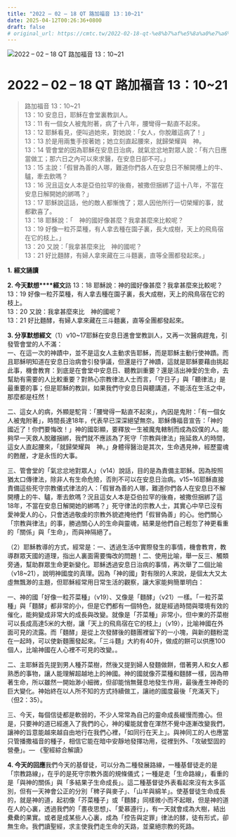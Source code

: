 ```yaml
---
title: "2022 – 02 – 18 QT 路加福音 13：10~21"
date: 2025-04-12T00:26:36+0800
draft: false
# original_url: https://cmtc.tw/2022-02-18-qt-%e8%b7%af%e5%8a%a0%e7%a6%8f%e9%9f%b3-13%ef%bc%9a1021
---
```


![2022 – 02 – 18 QT 路加福音 13：10\~21](/images/qt.jpg   "2022 – 02 – 18 QT 路加福音 13：10\~21")

# 2022 – 02 – 18 QT 路加福音 13：10\~21

> 路加福音 13：10\~21  
> 13：10 安息日，耶穌在會堂裏教訓人。  
> 13：11 有一個女人被鬼附著，病了十八年，腰彎得一點直不起來。  
> 13：12 耶穌看見，便叫過她來，對她說：「女人，你脫離這病了！」  
> 13：13 於是用兩隻手按著她；她立刻直起腰來，就歸榮耀與　神。  
> 13：14 管會堂的因為耶穌在安息日治病，就氣忿忿地對眾人說：「有六日應當做工；那六日之內可以來求醫，在安息日卻不可。」  
> 13：15 主說：「假冒為善的人哪，難道你們各人在安息日不解開槽上的牛、驢，牽去飲嗎？  
> 13：16 況且這女人本是亞伯拉罕的後裔，被撒但捆綁了這十八年，不當在安息日解開她的綁嗎？」  
> 13：17 耶穌說這話，他的敵人都慚愧了；眾人因他所行一切榮耀的事，就都歡喜了。  
> 13：18 耶穌說：「　神的國好像甚麼？我拿甚麼來比較呢？  
> 13：19 好像一粒芥菜種，有人拿去種在園子裏，長大成樹，天上的飛鳥宿在它的枝上。」  
> 13：20 又說：「我拿甚麼來比　神的國呢？  
> 13：21 好比麵酵，有婦人拿來藏在三斗麵裏，直等全團都發起來。」

**1.** **經文誦讀**

**2. 今天默想****經文**路 13：18 耶穌說：神的國好像甚麼？我拿甚麼來比較呢？  
13：19 好像一粒芥菜種，有人拿去種在園子裏，長大成樹，天上的飛鳥宿在它的枝上。  
13：20 又說：我拿甚麼來比　神的國呢？  
13：21 好比麵酵，有婦人拿來藏在三斗麵裏，直等全團都發起來。

**3. 分享默想經文**（1）v10\~17耶穌在安息日進會堂教訓人，又再一次醫病趕鬼，引發管會堂的人不滿：  
一、在這一次的神蹟中，並不是這女人主動求告耶穌，而是耶穌主動行使神蹟。而且耶穌明知道在安息日治病會引發爭議，但還是行了神蹟，這就是耶穌要藉由挑起此事，機會教育：到底是在會堂中安息日、聽教訓重要？還是活出神愛的生命，去幫助有需要的人比較重要？對熱心宗教律法人士而言，「守日子」與「聽律法」是最重要的事；但是耶穌的教訓，如果我們守安息日與聽講道，不能活在生活之中，那麼都是枉然！

二、這女人的病，外顯是駝背：「腰彎得一點直不起來」，內因是鬼附：「有一個女人被鬼附著」，時間長達18年，代表早已深深絕望無奈。耶穌傳福音宣告：「神的國近了！你們要悔改！」神的國彰顯，要釋放一生被魔鬼轄制而成為奴僕的人。能夠早一天救人脫離捆綁，我們就不應該為了死守「宗教與律法」拖延救人的時間，這女人直起腰來，「就歸榮耀與　神。」身體得醫治是其次，生命遇見神，經歷靈魂的甦醒，才是永恆的大事。

三、管會堂的「氣忿忿地對眾人」（v14）說話，目的是為責備主耶穌。因為按照猶太口傳律法，除非人有生命危險，否則不可以在安息日治病。v15\~16耶穌直接責備這些死守宗教儀式律法的人：「假冒為善的人哪，難道你們各人在安息日不解開槽上的牛、驢，牽去飲嗎？況且這女人本是亞伯拉罕的後裔，被撒但捆綁了這18年，不當在安息日解開她的綁嗎？」死守律法的宗教人士，其實心中早已沒有愛神愛人的心，只會透過敬虔的宗教外貌遮掩他們「假冒偽善」的心。他們關心「宗教與律法」的事，勝過關心人的生命與靈魂，結果是他們自己輕忽了神更看重的「關係」與「生命」，而與神隔絕了。

（2）耶穌教導的方式，經常是：一、透過生活中實際發生的事情，機會教育，教導群眾天國的道理，指出人裏面需要悔改的問題！二、使用比喻，舉一反三、觸類旁通，幫助群眾生命更新變化。耶穌透過安息日治病的事情，再次舉了二個比喻（v18\~21），說明神國度的真理。因為「神的國」對有限的人來說，是個太大又太虛無飄渺的主題，但耶穌經常用日常生活的觀察，讓大家能夠簡單明白：

一、神的國「好像一粒芥菜種」（v19）、又像是「麵酵」（v21）一樣。「一粒芥菜種」與「麵酵」都非常的小，但是它們都有一個特色，就是經過時間與環境有效的催化，能夠變成非常大的成長與改變。就像是「芥菜種」非常小，但中東的芥菜樹可以長成高達5米的大樹，讓「天上的飛鳥宿在它的枝上」（v19），比喻神國在外面可見的流露。而「麵酵」是從上次發酵後的麵團裡留下的一小塊，與新的麵粉混在一起時，可以使新麵團發起來。「三斗麵」大約有40升，做成的餅可以供應100個人，比喻神國在人心裡不可見的改變。。

二、主耶穌首先提到男人種芥菜樹，然後又提到婦人發麵做餅，借著男人和女人都熟悉的事物，讓人能理解超越地上的神國。神的國就像芥菜種和麵酵一樣，因為帶著生命，所以雖然一開始渺小細微，但卻能悄無聲息地發生作用，最後產生神奇的巨大變化。神始終在以人所不知的方式持續做工，讓祂的國度最後「充滿天下」（但2：35）。

三、今天，每個信徒都是軟弱的，不少人常常為自己的靈命成長緩慢而擔心。但是，只要神的道已經進入了我們的心，神的權能就會在渾然不覺中逐漸改變我們，讓神的旨意能越來越自由地行在我們心裡，「如同行在天上」。與神同工的人也應當只管播撒福音的種子，相信它能在暗中安靜地發揮功用，從裡到外、「攻破堅固的營壘」。— 《聖經綜合解讀》

**4. 今天的回應**我們今天的基督徒，可以分為二種發展路線，一種基督徒走的是「宗教路線」，在乎的是死守宗教外面的規條儀式；一種是走「生命路線」，看重的是「與神的關係」與「多結果子生命成長」。這二種基督徒外表看起來沒有太多區別，但有一天神會公正的分別「稗子與麥子」、「山羊與綿羊」。使基督徒生命成長的，就是神的道，起初像「芥菜種子」或「麵酵」同樣微小而不起眼，但是神的道在人的心裏，透過我們的「晝夜思想」、「愛慕遵行」，有一天就會成為大樹，結出纍纍的果實。或者是成某些人心裏，成為「控告與定罪」律法的酵，徒有形式，卻無生命。我們讀聖經，求主使我們走生命的天路，並棄絕宗教的死路。